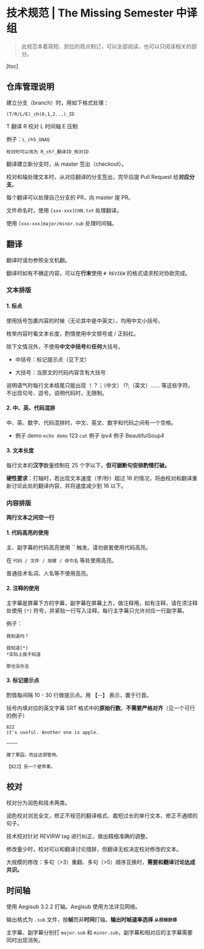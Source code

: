 # 技术规范 | The Missing Semester 中译组

> 此规范本着简短、到位的观点制订，可以全部阅读，也可以只阅读相关的部分。

[toc]

## 仓库管理说明

建立分支（branch）时，用如下格式处理：

`(T/R/L/E)_ch(0,1,2...)_ID`

T 翻译 R 校对 L 时间轴 E 压制

例子：`L_ch5_GNAQ`

	校对时可以改为 R_ch?_翻译ID_校对ID

翻译建立新分支时，从 master 签出（checkout）。

校对和轴处理文本时，从对应翻译的分支签出，完毕后提 Pull Request 给**对应分支**。

每个翻译可以处理自己分支的 PR，向 master 提 PR。

文件命名时，使用 `[xxx-xxx]CHN.txt` 处理翻译。

使用 `[xxx-xxx]major/minor.sub` 处理时间轴。

## 翻译

翻译时请勿参照全文机翻。

翻译时如有不确定内容，可以在**行末**使用 `# REVIEW` 的格式请求校对协助完成。

### 文本排版

#### 1. 标点

使用括号包裹内容的时候（无论其中是中英文），均用中文小括号。

枚举内容时看文本长度，酌情使用中文顿号或 / 正斜杠。

除下文情况外，不使用**中文中括号**和**任何**大括号。

- 中括号：标记提示点（见下文）
	
- 大括号：当原文的代码内容含有大括号

说明语气时每行文本结尾只能出现 ！？；（中文） !?;（英文）…… 等这些字符。不出现句号、逗号。说明代码时，无限制。

#### 2. 中、英、代码混排

中、英、数字、代码混排时，中文、英文、数字和代码之间有一个空格。

- 例子 demo `echo demo` 123 `cat` 例子 ipv4 例子 BeautifulSoup4

#### 3. 文本长度

每行文本的**汉字**数量控制在 25 个字以下。**但可据断句安排酌情打破。**

**硬性要求**：打轴时，若出现文本速度（字/秒）超过 16 的情况，将由校对和翻译重新讨论此处的翻译内容，并将速度减少到 16 以下。

### 内容排版

**两行文本之间空一行**

#### 1. 代码高亮的使用

主、副字幕的代码高亮使用 \`\` 触发。请勿嵌套使用代码高亮。

在 `代码 / 文件 / 按键 / 命令名` 等处使用高亮。

普通技术名词、人名等不使用高亮。

#### 2. 注释的使用

主字幕是屏幕下方的字幕，副字幕在屏幕上方，做注释用。如有注释，请在须注释处使用 `[*]` 符号，并紧贴一行写入注释。每行主字幕只允许对应一行副字幕。

例子：

	我知道吗？
	
	我知道[*]
	*实际上我不知道
	
	那也没办法

#### 3. 标记提示点

酌情每间隔 10 - 30 行做提示点。用 【--】 表示，置于行首。

括号内填对应的英文字幕 SRT 格式中的**原始行数**。**不需要严格对齐**（见一个可行的例子）

	822
	it's useful. Another one is apple.
	
	————
	
	建了果园，而且这很管用。
	
	【822】另一个是苹果。
	
## 校对

校对分为润色和技术两类。

润色校对浏览全文，修正不规范的翻译格式、裁短过长的单行文本、修正不通顺的句子。

技术校对针对 REVIRW tag 进行纠正，做出精细准确的调整。

修改量少时，校对可以和翻译讨论措辞，但翻译无权决定校对修改的文本。

大规模的修改：多句（>3）重翻、多句（>5）顺序互换时，**需要和翻译讨论达成共识。**

## 时间轴

使用 Aegisub 3.2.2 打轴。Aegisub 使用方法详见网络。

输出格式为 `.sub` 文件，按**帧**而非**时间**打轴。**输出时帧速率选择 `从视频获得`**

主字幕、副字幕分别打 `major.sub` 和 `minor.sub`，副字幕和相对应的主字幕需要同时出现消失。